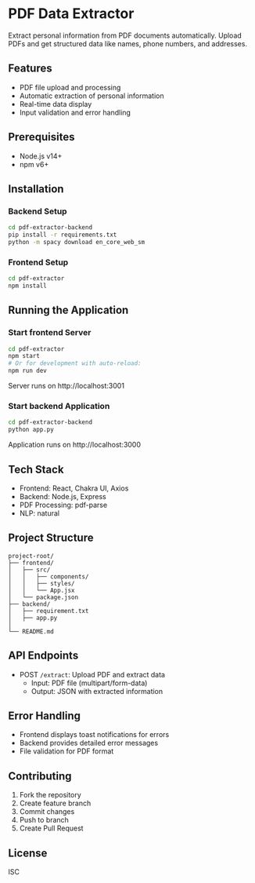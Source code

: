 # PDF Data Extractor

Extract personal information from PDF documents automatically. Upload PDFs and get structured data like names, phone numbers, and addresses.

## Features
- PDF file upload and processing
- Automatic extraction of personal information
- Real-time data display
- Input validation and error handling

## Prerequisites
- Node.js v14+
- npm v6+

## Installation

### Backend Setup
```bash
cd pdf-extractor-backend
pip install -r requirements.txt
python -m spacy download en_core_web_sm
```

### Frontend Setup
```bash
cd pdf-extractor
npm install
```

## Running the Application

### Start frontend Server
```bash
cd pdf-extractor
npm start
# Or for development with auto-reload:
npm run dev
```
Server runs on http://localhost:3001

### Start backend Application
```bash
cd pdf-extractor-backend
python app.py
```
Application runs on http://localhost:3000

## Tech Stack
- Frontend: React, Chakra UI, Axios
- Backend: Node.js, Express
- PDF Processing: pdf-parse
- NLP: natural

## Project Structure
```
project-root/
├── frontend/
│   ├── src/
│   │   ├── components/
│   │   ├── styles/
│   │   └── App.jsx
│   └── package.json
├── backend/
│   ├── requirement.txt
│   ├── app.py
│  
└── README.md
```

## API Endpoints
- POST `/extract`: Upload PDF and extract data
  - Input: PDF file (multipart/form-data)
  - Output: JSON with extracted information

## Error Handling
- Frontend displays toast notifications for errors
- Backend provides detailed error messages
- File validation for PDF format

## Contributing
1. Fork the repository
2. Create feature branch
3. Commit changes
4. Push to branch
5. Create Pull Request

## License
ISC